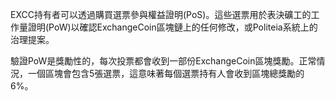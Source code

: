 EXCC持有者可以透過購買選票參與權益證明(PoS)。這些選票用於表決礦工的工作量證明(PoW)以確認ExchangeCoin區塊鏈上的任何修改，或Politeia系統上的治理提案。

驗證PoW是獎勵性的，每次投票都會收到一部份ExchangeCoin區塊獎勵。正常情況，一個區塊會包含5張選票，這意味著每個選票持有人會收到區塊總獎勵的6%。
